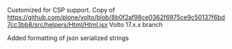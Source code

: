 Customized for CSP support. Copy of https://github.com/plone/volto/blob/8b0f2af98ce0362f6975ce9c50137f6bd7cc3bb8/src/helpers/Html/Html.jsx Volto 17.x.x branch

Added formatting of json serialized strings
